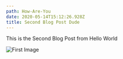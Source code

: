 ```yaml
---
path: How-Are-You
date: 2020-05-14T15:12:26.928Z
title: Second Blog Post Dude
---
```

This is the Second Blog Post from Hello World

![First Image ](assets/flavor_wheel.jpg "Image Inserted as part of the this post")
